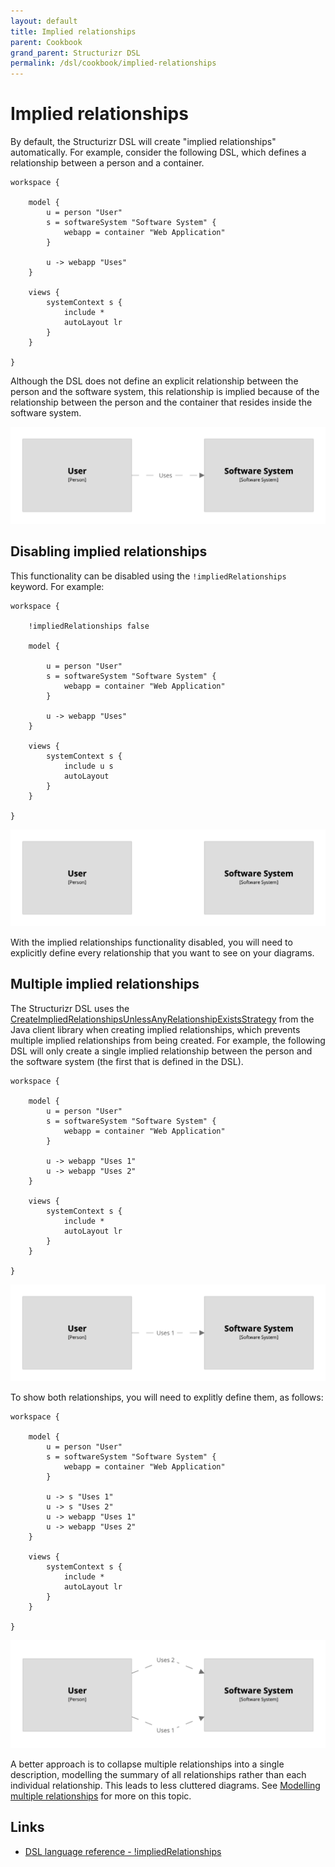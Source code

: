```yaml
---
layout: default
title: Implied relationships
parent: Cookbook
grand_parent: Structurizr DSL
permalink: /dsl/cookbook/implied-relationships
---
```


# Implied relationships

By default, the Structurizr DSL will create "implied relationships" automatically. For example, consider the following DSL, which defines a relationship between a person and a container.

```
workspace {

    model {
        u = person "User"
        s = softwareSystem "Software System" {
            webapp = container "Web Application"
        }

        u -> webapp "Uses"
    }

    views {
        systemContext s {
            include *
            autoLayout lr
        }
    }
    
}
```

Although the DSL does not define an explicit relationship between the person and the software system, this relationship is implied because of the relationship between the person and the container that resides inside the software system.

[![](example-1.png)](http://structurizr.com/dsl?src=https://docs.structurizr.com/dsl/cookbook/implied-relationships/example-1.dsl)

## Disabling implied relationships

This functionality can be disabled using the `!impliedRelationships` keyword. For example:

```
workspace {

    !impliedRelationships false

    model {

        u = person "User"
        s = softwareSystem "Software System" {
            webapp = container "Web Application"
        }

        u -> webapp "Uses"
    }

    views {
        systemContext s {
            include u s
            autoLayout
        }
    }
    
}
```

[![](example-2.png)](http://structurizr.com/dsl?src=https://docs.structurizr.com/dsl/cookbook/implied-relationships/example-2.dsl)

With the implied relationships functionality disabled, you will need to explicitly define every relationship that you want to see on your diagrams.

## Multiple implied relationships

The Structurizr DSL uses the [CreateImpliedRelationshipsUnlessAnyRelationshipExistsStrategy](https://github.com/structurizr/java/blob/master/docs/implied-relationships.md#createimpliedrelationshipsunlessanyrelationshipexistsstrategy) from the Java client library when creating implied relationships, which prevents multiple implied relationships from being created. For example, the following DSL will only create a single implied relationship between the person and the software system (the first that is defined in the DSL).

```
workspace {

    model {
        u = person "User"
        s = softwareSystem "Software System" {
            webapp = container "Web Application"
        }

        u -> webapp "Uses 1"
        u -> webapp "Uses 2"
    }

    views {
        systemContext s {
            include *
            autoLayout lr
        }
    }
    
}
```

[![](example-3.png)](http://structurizr.com/dsl?src=https://docs.structurizr.com/dsl/cookbook/implied-relationships/example-3.dsl)

To show both relationships, you will need to explitly define them, as follows:

```
workspace {

    model {
        u = person "User"
        s = softwareSystem "Software System" {
            webapp = container "Web Application"
        }

        u -> s "Uses 1"
        u -> s "Uses 2"
        u -> webapp "Uses 1"
        u -> webapp "Uses 2"
    }

    views {
        systemContext s {
            include *
            autoLayout lr
        }
    }
    
}
```

[![](example-4.png)](http://structurizr.com/dsl?src=https://docs.structurizr.com/dsl/cookbook/implied-relationships/example-4.dsl)

A better approach is to collapse multiple relationships into a single description, modelling the summary of all relationships rather than each individual relationship. This leads to less cluttered diagrams. See  [Modelling multiple relationships](https://dev.to/simonbrown/modelling-multiple-relationships-51bf) for more on this topic.

## Links

- [DSL language reference - !impliedRelationships](/dsl/language#impliedRelationships)